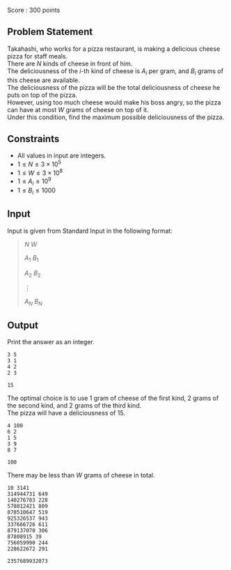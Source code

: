 Score : $300$ points

## Problem Statement

Takahashi, who works for a pizza restaurant, is making a delicious cheese pizza for staff meals.<br>
There are $N$ kinds of cheese in front of him.<br>
The deliciousness of the $i$-th kind of cheese is $A_i$ per gram, and $B_i$ grams of this cheese are available.<br>
The deliciousness of the pizza will be the total deliciousness of cheese he puts on top of the pizza.<br>
However, using too much cheese would make his boss angry, so the pizza can have at most $W$ grams of cheese on top of it.<br>
Under this condition, find the maximum possible deliciousness of the pizza.

## Constraints

- All values in input are integers.
- $1 \le N \le 3 \times 10^5$
- $1 \le W \le 3 \times 10^8$
- $1 \le A_i \le 10^9$
- $1 \le B_i \le 1000$

## Input

Input is given from Standard Input in the following format:

> $N$ $W$
> 
> $A_1$ $B_1$
> 
> $A_2$ $B_2$
> 
> $\vdots$
> 
> $A_N$ $B_N$

## Output

Print the answer as an integer.

```input1
3 5
3 1
4 2
2 3
```

```output1
15
```

The optimal choice is to use $1$ gram of cheese of the first kind, $2$ grams of the second kind, and $2$ grams of the third kind.<br>
The pizza will have a deliciousness of $15$.

```input2
4 100
6 2
1 5
3 9
8 7
```

```output2
100
```

There may be less than $W$ grams of cheese in total.

```input3
10 3141
314944731 649
140276783 228
578012421 809
878510647 519
925326537 943
337666726 611
879137070 306
87808915 39
756059990 244
228622672 291
```

```output3
2357689932073
```